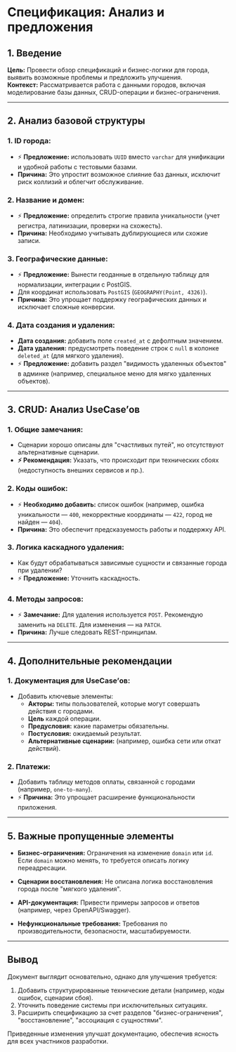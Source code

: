 # Спецификация: Анализ и предложения

## 1. Введение

**Цель:** Провести обзор спецификаций и бизнес-логики для города, выявить возможные проблемы и предложить улучшения.  
**Контекст:** Рассматривается работа с данными городов, включая моделирование базы данных, CRUD-операции и бизнес-ограничения.  

---

## 2. Анализ базовой структуры

### 1. ID города:
- ⚡ **Предложение:** использовать `UUID` вместо `varchar` для унификации и удобной работы с тестовыми базами.
- **Причина:** Это упростит возможное слияние баз данных, исключит риск коллизий и облегчит обслуживание.

### 2. Название и домен:
- ⚡ **Предложение:** определить строгие правила уникальности (учет регистра, латинизации, проверки на схожесть).
- **Причина:** Необходимо учитывать дублирующиеся или схожие записи.

### 3. Географические данные:
- ⚡ **Предложение:** Вынести геоданные в отдельную таблицу для нормализации, интеграции с PostGIS.
- Для координат использовать `PostGIS` (`GEOGRAPHY(Point, 4326)`).
- **Причина:** Это упрощает поддержку географических данных и исключает сложные конверсии.

### 4. Дата создания и удаления:
- **Дата создания:** добавить поле `created_at` с дефолтным значением.
- **Дата удаления:** предусмотреть поведение строк с `null` в колонке `deleted_at` (для мягкого удаления).
- ⚡ **Предложение:** добавить раздел "видимость удаленных объектов" в админке (например, специальное меню для мягко удаленных объектов).  

---

## 3. CRUD: Анализ UseCase’ов

### 1. Общие замечания:
- Сценарии хорошо описаны для "счастливых путей", но отсутствуют альтернативные сценарии.  
- **⚡ Рекомендация:** Указать, что происходит при технических сбоях (недоступность внешних сервисов и пр.).

### 2. Коды ошибок:
- ⚡ **Необходимо добавить:** список ошибок (например, ошибка уникальности — `400`, некорректные координаты — `422`, город не найден — `404`).
- **Причина:** Это обеспечит предсказуемость работы и поддержку API.

### 3. Логика каскадного удаления:
- Как будут обрабатываться зависимые сущности и связанные города при удалении?
- ⚡ **Предложение:** Уточнить каскадность.

### 4. Методы запросов:
- ⚡ **Замечание:** Для удаления используется `POST`. Рекомендую заменить на `DELETE`. Для изменения — на `PATCH`.
- **Причина:** Лучше следовать REST-принципам.

---

## 4. Дополнительные рекомендации

### 1. Документация для UseCase’ов:
- Добавить ключевые элементы:
  - **Акторы:** типы пользователей, которые могут совершать действия с городами.
  - **Цель** каждой операции.
  - **Предусловия:** какие параметры обязательны.
  - **Постусловия:** ожидаемый результат.
  - **Альтернативные сценарии:** (например, ошибка сети или откат действий).

### 2. Платежи:
- Добавить таблицу методов оплаты, связанной с городами (например, `one-to-many`).  
- ⚡ **Причина:** Это упрощает расширение функциональности приложения.

---

## 5. Важные пропущенные элементы

- **Бизнес-ограничения:**
  Ограничения на изменение `domain` или `id`. Если `domain` можно менять, то требуется описать логику переадресации.

- **Сценарии восстановления:**
  Не описана логика восстановления города после "мягкого удаления".

- **API-документация:**
  Привести примеры запросов и ответов (например, через OpenAPI/Swagger).

- **Нефункциональные требования:**
  Требования по производительности, безопасности, масштабируемости.

---

## Вывод

Документ выглядит основательно, однако для улучшения требуется:  
1. Добавить структурированные технические детали (например, коды ошибок, сценарии сбоя).  
2. Уточнить поведение системы при исключительных ситуациях.  
3. Расширить спецификацию за счет разделов "бизнес-ограничения", "восстановление", "ассоциация с сущностями".  

Приведенные изменения улучшат документацию, обеспечив ясность для всех участников разработки.